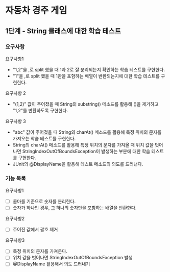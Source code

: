 # 자동차 경주 게임
## 1단계 - String 클래스에 대한 학습 테스트
### 요구사항 
요구사항1
- "1,2"을 ,로 split 했을 때 1과 2로 잘 분리되는지 확인하는 학습 테스트를 구현한다.
- "1"을 ,로 split 했을 때 1만을 포함하는 배열이 반환되는지에 대한 학습 테스트를 구현한다.

요구사항 2
- "(1,2)" 값이 주어졌을 때 String의 substring() 메소드를 활용해 ()을 제거하고 "1,2"를 반환하도록 구현한다.

요구사항 3
- "abc" 값이 주어졌을 때 String의 charAt() 메소드를 활용해 특정 위치의 문자를 가져오는 학습 테스트를 구현한다. 
- String의 charAt() 메소드를 활용해 특정 위치의 문자를 가져올 때 위치 값을 벗어나면 StringIndexOutOfBoundsException이 발생하는 부분에 대한 학습 테스트를 구현한다. 
- JUnit의 @DisplayName을 활용해 테스트 메소드의 의도를 드러낸다.

### 기능 목록
요구사항1
- [ ] 콤마를 기준으로 숫자를 분리한다.
- [ ] 숫자가 하나인 경우, 그 하나의 숫자만을 포함하는 배열을 반환한다. 

요구사항2 
- [ ] 주어진 값에서 괄호 제거

요구사항3
- [ ] 특정 위치의 문자를 가져온다.
- [ ] 위치 값을 벗어나면 StringIndexOutOfBoundsException 발생
- [ ] @DisplayName 활용해서 의도 드러내기
